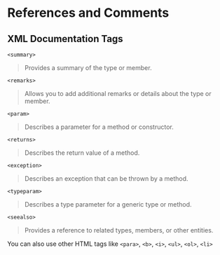 # References and Comments

## XML Documentation Tags

`<summary>`
> Provides a summary of the type or member.

`<remarks>`
> Allows you to add additional remarks or details about the type or member.

`<param>`
> Describes a parameter for a method or constructor.

`<returns>`
> Describes the return value of a method.

`<exception>`
> Describes an exception that can be thrown by a method.

`<typeparam>`
> Describes a type parameter for a generic type or method.

`<seealso>`
> Provides a reference to related types, members, or other entities.

You can also use other HTML tags like `<para>`, `<b>`, `<i>`, `<ul>`, `<ol>`, `<li>`